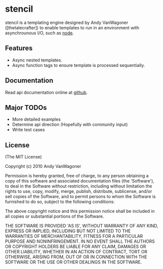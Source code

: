 # stencil

stencil is a templating engine designed by Andy VanWagoner ([thetalecrafter]) to enable templates to run in an environment with asynchrounous I/O, such as [node](http://nodejs.org).

## Features

  * Async nested templates.
  * Async function tags to ensure template is processed sequentially.

## Documentation

Read api documentation online at [github](http://thetalecrafter.github.com/stencil/docs/).

## Major TODOs

  * More detailed examples
  * Determine api direction (Hopefully with community input)
  * Write test cases

## License 

(The MIT License)

Copyright (c) 2010 Andy VanWagoner

Permission is hereby granted, free of charge, to any person obtaining
a copy of this software and associated documentation files (the
'Software'), to deal in the Software without restriction, including
without limitation the rights to use, copy, modify, merge, publish,
distribute, sublicense, and/or sell copies of the Software, and to
permit persons to whom the Software is furnished to do so, subject to
the following conditions:

The above copyright notice and this permission notice shall be
included in all copies or substantial portions of the Software.

THE SOFTWARE IS PROVIDED 'AS IS', WITHOUT WARRANTY OF ANY KIND,
EXPRESS OR IMPLIED, INCLUDING BUT NOT LIMITED TO THE WARRANTIES OF
MERCHANTABILITY, FITNESS FOR A PARTICULAR PURPOSE AND NONINFRINGEMENT.
IN NO EVENT SHALL THE AUTHORS OR COPYRIGHT HOLDERS BE LIABLE FOR ANY
CLAIM, DAMAGES OR OTHER LIABILITY, WHETHER IN AN ACTION OF CONTRACT,
TORT OR OTHERWISE, ARISING FROM, OUT OF OR IN CONNECTION WITH THE
SOFTWARE OR THE USE OR OTHER DEALINGS IN THE SOFTWARE.
